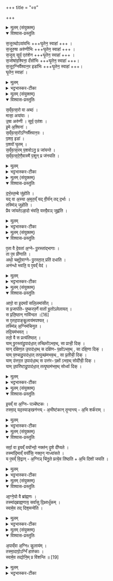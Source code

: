 +++
title = "०४"

+++


<details><summary>मूलम् (संयुक्तम्)</summary>

स॒जूरब्दोऽया॑वभिस्स॒जूरु॒षा अरु॑णीभिस्स॒जूस्सूर्य॒ एत॑शेन स॒जोषा॑व॒श्विना॒ दँसो॑भिस्स॒जूर॒ग्निर्वै॑श्वान॒र इडा॑भिर्घृ॒तेन॒ स्वाहा॑
</details>

<details open><summary>विश्वास-प्रस्तुतिः</summary>

स॒जूरब्दोऽया॑वभिः   +++घृ॒तेन॒ स्वाहा॑ +++ ।  
स॒जूरु॒षा अरु॑णीभिः  +++घृ॒तेन॒ स्वाहा॑ +++ ।  
स॒जूस् सूर्य॒ एत॑शेन  +++घृ॒तेन॒ स्वाहा॑ +++ ।  
स॒जोषा॑व॒श्विना॒ दँसो॑भिः  +++घृ॒तेन॒ स्वाहा॑ +++।  
स॒जूर॒ग्निर्वै॑श्वान॒र इडा॑भिः  +++घृ॒तेन॒ स्वाहा॑ +++।  
घृ॒तेन॒ स्वाहा॑ ।  
</details>

<details><summary>मूलम्</summary>

स॒जूरब्दोऽया॑वभिः   +++घृ॒तेन॒ स्वाहा॑ +++ ।  
स॒जूरु॒षा अरु॑णीभिः  +++घृ॒तेन॒ स्वाहा॑ +++ ।  
स॒जूस् सूर्य॒ एत॑शेन  +++घृ॒तेन॒ स्वाहा॑ +++ ।  
स॒जोषा॑व॒श्विना॒ दँसो॑भिः  +++घृ॒तेन॒ स्वाहा॑ +++।  
स॒जूर॒ग्निर्वै॑श्वान॒र इडा॑भिः  +++घृ॒तेन॒ स्वाहा॑ +++।  
घृ॒तेन॒ स्वाहा॑ ।  
</details>

<details><summary>भट्टभास्कर-टीका</summary>

1दर्भस्तम्बे स्नुवाहुतीरभिजुहेति - सजूरब्द इत्यादिभिः ॥ वाक्यस्यापरिसमाप्तत्वात् घृतेन स्वाहेति सर्वत्रानुषज्यते । सर्वा एकपदाः त्रिष्टुभः । अन्त्याधिकाक्षरा । केचिद्व्रतेनेत्यस्मादनुषङ्गाद्याश्चतस्रो गायत्रीराहुः । सजूस्समानप्रीतिरब्दः संवत्सरः । केन अयावभिः मासैः ते हि संवत्सरान्न यान्ति । तादृशो ह्यब्दः प्रजानां समृद्ध्यै भवति । 'संवत्सरो वा अब्दो मासा अयावाः' इति ब्राह्मणम् । यातेः 'आतो मनिन्' इति वनिप् । ब्राह्मणे त्वौणादिको वप्रत्ययः । जुषेः क्विपि 'ससजुषोरुः' इति रुत्वम् । 'समानस्य छन्दसि' इति सभावः, 'परादिश्छन्दसि' इत्युत्तरपदान्तोदात्तत्वम् । सजूरब्दो यावभिर्यथा भवति तदनुरूपं घृतेन स्वाहुतं करोति दर्भस्तम्बमभिजुहोति । एतेन शिष्टं व्याख्यातम् । उषाः प्रसिद्धाः अरुण्यो गावः ता हि तत्र मोदन्ते । सा च तादृशी प्रजानां भूतये भवति । एतशेन श्वेतेन सजूस्सूर्यः प्रजानां पुष्ट्यै भवति । अश्विनौ द्यावापृथिव्यौ व्यापकेनादित्येन तद्वत्यौ । 'इमे अश्विना' इति च ब्राह्मणम् । अश्वित्वेन स्तुतेः पुल्लिङ्गता । तौ सजोषसौ दंसोभि. आश्चर्थकर्मभिर्जन्तुभिः सजोषाः वैश्यानरोग्निस्संवत्सरात्मा इडाभिः पशुभिस्सजूः ॥
</details>

<details><summary>मूलम् (संयुक्तम्)</summary>

सव्ँवत्स॒रो वा अब्दो॒ मासा॒ अया॑वा उ॒षा अरु॑णी॒ सूर्य॒ एत॑श इ॒मे अ॒श्विना॑ सव्ँवत्स॒रो॑ऽग्निर्वै॑श्वान॒रᳶ प॒शव॒ इडा॑ प॒शवो॑ घृ॒तँ स॑व्ँवत्स॒रम्प॒शवोऽनु॒ प्र जा॑यन्ते सव्ँवत्स॒रेणै॒वास्मै॑ प॒शून्प्र ज॑नयति
</details>

<details open><summary>विश्वास-प्रस्तुतिः</summary>

स॒व्ँव॒त्स॒रो वा अब्दः॑ ।  
मासा॒ अया॑वाः ।  
उ॒षा अरु॑णी । सूर्य॒ एत॑शः ।  
इ॒मे अ॒श्विना॑ ।  
स॒व्ँव॒त्स॒रो॑ऽग्निर्वै॑श्वान॒रः ।  
प॒शव॒ इडा॑ ।  
प॒शवो॑ घृ॒तम् ।  
स॒व्ँव॒त्स॒रम् प॒शवोऽनु॒ प्र जा॑यन्ते ।  
स॒व्ँव॒त्स॒रे॒णै॒वास्मै॑ प॒शून् प्र ज॑नयति ।  
</details>

<details><summary>मूलम्</summary>

स॒व्ँव॒त्स॒रो वा अब्दः॑ ।  
मासा॒ अया॑वाः ।  
उ॒षा अरु॑णी । सूर्य॒ एत॑शः ।  
इ॒मे अ॒श्विना॑ ।  
स॒व्ँव॒त्स॒रो॑ऽग्निर्वै॑श्वान॒रः ।  
प॒शव॒ इडा॑ ।  
प॒शवो॑ घृ॒तम् ।  
स॒व्ँव॒त्स॒रम् प॒शवोऽनु॒ प्र जा॑यन्ते ।  
स॒व्ँव॒त्स॒रे॒णै॒वास्मै॑ प॒शून् प्र ज॑नयति ।  
</details>

<details><summary>भट्टभास्कर-टीका</summary>

2अत्रैव ब्राह्मणं - संवत्सरो वा इत्यादि ॥ पदद्वयं व्याचष्टे - संवत्सरो वा अब्दो मासा अयावा इति । उषा अरुणीः सूर्य एतश इति । स्वरूपमात्रोपादानेन निगदसिद्वा एवैत इति दर्शयति । इमे इति । इयं चासौ च इमे द्यावापृथिव्यौ । 'त्यदादीनां यत्परम्' इतीदमश्शेषः । संवत्सरोग्निरित्यादि । गतम् । पशवो घृतमिति । तद्धेतुत्वात् संवत्सरमनुप्रजायन्ते पशवः । लक्षणेऽनोः कर्मप्रवचनीयत्वम् । संवत्सरेणेति । संवत्सरत्वाद्वैश्वानरस्य अग्नेः ॥
</details>

<details><summary>मूलम् (संयुक्तम्)</summary>

दर्भस्त॒म्बे जु॑होति॒ यत् [15]  
वा अ॒स्या अ॒मृत॒य्ँयद्वी॒र्य॑न्तद्द॒र्भास्तस्मि॑ञ्जुहोति॒ प्रैव जा॑यतेऽन्ना॒दो भ॑वति॒ यस्यै॒वञ्जुह्व॑त्य्...
</details>

<details open><summary>विश्वास-प्रस्तुतिः</summary>

द॒र्भ॒स्त॒म्बे जु॑होति ।  
यद् वा अ॒स्या अ॒मृत॒य्ँ यद् वी॒र्य॑न् तद् द॒र्भाः ।  
तस्मि॑ञ् जुहोति ।  
प्रैव जा॑यतेऽन्ना॒दो भ॑वति॒ यस्यै॒वञ् जुह्व॑ति ।  
</details>

<details><summary>मूलम्</summary>

द॒र्भ॒स्त॒म्बे जु॑होति ।  
यद् वा अ॒स्या अ॒मृत॒य्ँ यद् वी॒र्य॑न् तद् द॒र्भाः ।  
तस्मि॑ञ् जुहोति ।  
प्रैव जा॑यतेऽन्ना॒दो भ॑वति॒ यस्यै॒वञ् जुह्व॑ति ।  
</details>

<details><summary>भट्टभास्कर-टीका</summary>

3दर्भस्तम्ब इति ॥ एतैर्मन्त्रैः । यद्वा इत्यादि । गतम् । अमृतं अमरणहेतुः ॥
</details>

<details><summary>मूलम् (संयुक्तम्)</summary>

ए॒ता वै दे॒वता॑ अ॒ग्नेᳶ पु॒रस्ता॑द्भागा॒स्ता ए॒व प्री॑णा॒त्यथो॒ चक्षु॑रे॒वाग्नेᳶ पु॒रस्ता॒त्प्रति॑ दधा॒त्यन॑न्धो भवति॒ य ए॒वव्ँवेद...
</details>

<details open><summary>विश्वास-प्रस्तुतिः</summary>

ए॒ता वै दे॒वता॑ अ॒ग्नेᳶ पु॒रस्ता॑द्भागाः ।  
ता ए॒व प्री॑णाति ।  
अथो॒ चक्षु॑रे॒वाग्नेᳶ पु॒रस्ता॒त् प्रति॑ दधाति ।  
अन॑न्धो भवति॒ य ए॒वव्ँ वेद॑ ।  
</details>

<details><summary>मूलम्</summary>

ए॒ता वै दे॒वता॑ अ॒ग्नेᳶ पु॒रस्ता॑द्भागाः ।  
ता ए॒व प्री॑णाति ।  
अथो॒ चक्षु॑रे॒वाग्नेᳶ पु॒रस्ता॒त् प्रति॑ दधाति ।  
अन॑न्धो भवति॒ य ए॒वव्ँ वेद॑ ।  
</details>

<details><summary>भट्टभास्कर-टीका</summary>

4एता वा इति ॥ अब्दादयो देवता अग्नेरपि पूर्वभागभाजः ताः प्रीणयत्यनेन होमेन । अपि च पुरस्ताद्धोमेनाग्नेः चक्षुः प्रतिदधाति । एवं वेदिताऽप्यनन्धो भवति, कि पुनः कर्ता ॥
</details>

<details><summary>मूलम् (संयुक्तम्)</summary>

आपो॒ वा इ॒दमग्रे॑ सलि॒लमा॑सी॒त्स प्र॒जाप॑तिᳶ पुष्करप॒र्णे वातो॑ भू॒तो॑ऽलेलाय॒त्सः [16]  
प्र॒ति॒ष्ठान्नावि॑न्द॒त स ए॒तद॒पाङ्कु॒लाय॑मपश्य॒त्तस्मि॑न्न॒ग्निम॑चिनुत॒ तदि॒यम॑भव॒त्ततो॒ वै स प्रत्य॑तिष्ठ॒द्याम्पु॒रस्ता॑दु॒पाद॑धा॒त्तच्छिरो॑ऽभव॒त्सा प्राची॒ दिग्यान्द॑क्षिण॒त उ॒पाद॑धा॒त्स दक्षि॑णᳶ प॒क्षो॑ऽभव॒त्सा द॑क्षि॒णा दिग्याम्प॒श्चादु॒पाद॑धा॒त्तत्पुच्छ॑मभव॒त्सा प्र॒तीची॒ दिग्यामु॑त्तर॒त उ॒पाद॑धात् [17]  
स उत्त॑रᳶ प॒क्षो॑ऽभव॒त्सोदी॑ची॒ दिग्यामु॒परि॑ष्टादु॒पाद॑धा॒त्तत्पृ॒ष्ठम॑भव॒त्सोर्ध्वा दिग्...
</details>

<details open><summary>विश्वास-प्रस्तुतिः</summary>

आपो॒ वा इ॒दमग्रे॑ सलि॒लमा॑सीत् ।  
स प्र॒जाप॑तिᳶ पुष्करप॒र्णे वातो॑ भू॒तो॑ऽलेलायत् ।  
स प्र॒ति॒ष्ठान् नावि॑न्दत ।[16]  
स ए॒तद॒पाङ्कु॒लाय॑मपश्यत् ।  
तस्मि॑न्न् अ॒ग्निम॑चिनुत ।  
तदि॒यम॑भवत् ।  
ततो॒ वै स प्रत्य॑तिष्ठत् ।  
याम् पु॒रस्ता॑दु॒पाद॑धा॒त् तच्छिरो॑ऽभव॒थ्, सा प्राची॒ दिक् ।  
यान् द॑क्षिण॒त उ॒पाद॑धा॒थ् स दक्षि॑णᳶ प॒क्षो॑ऽभव॒थ् , सा द॑क्षि॒णा दिक् ।  
याम् प॒श्चादु॒पाद॑धा॒त् तत्पुच्छ॑मभव॒थ् , सा प्र॒तीची॒ दिक् ।  
याम् उ॑त्तर॒त उ॒पाद॑धा॒थ् स उत्त॑रᳶ प॒क्षो॑ ऽभव॒थ् सोदी॑ची॒ दिक् ।  
याम् उ॒परि॑ष्टादु॒पाद॑धा॒त् तत्पृ॒ष्ठम॑भव॒थ् सोर्ध्वा दिक् ।  
</details>

<details><summary>मूलम्</summary>

आपो॒ वा इ॒दमग्रे॑ सलि॒लमा॑सीत् ।  
स प्र॒जाप॑तिᳶ पुष्करप॒र्णे वातो॑ भू॒तो॑ऽलेलायत् ।  
स प्र॒ति॒ष्ठान् नावि॑न्दत ।[16]  
स ए॒तद॒पाङ्कु॒लाय॑मपश्यत् ।  
तस्मि॑न्न् अ॒ग्निम॑चिनुत ।  
तदि॒यम॑भवत् ।  
ततो॒ वै स प्रत्य॑तिष्ठत् ।  
याम् पु॒रस्ता॑दु॒पाद॑धा॒त् तच्छिरो॑ऽभव॒थ्, सा प्राची॒ दिक् ।  
यान् द॑क्षिण॒त उ॒पाद॑धा॒थ् स दक्षि॑णᳶ प॒क्षो॑ऽभव॒थ् , सा द॑क्षि॒णा दिक् ।  
याम् प॒श्चादु॒पाद॑धा॒त् तत्पुच्छ॑मभव॒थ् , सा प्र॒तीची॒ दिक् ।  
याम् उ॑त्तर॒त उ॒पाद॑धा॒थ् स उत्त॑रᳶ प॒क्षो॑ ऽभव॒थ् सोदी॑ची॒ दिक् ।  
याम् उ॒परि॑ष्टादु॒पाद॑धा॒त् तत्पृ॒ष्ठम॑भव॒थ् सोर्ध्वा दिक् ।  
</details>

<details><summary>भट्टभास्कर-टीका</summary>

5आपो वा इत्यादि ॥ चित्यत्वेन पृथिव्यास्स्तुतिः । इदं विश्वं अग्रे आदौ सलिलमात्रमासीत् प्रत्यस्तमितसमस्तविकारं सर्वमादौ सलिलमेवासीत् । यदिदमब्विकारं सर्वं आदौ सलिलमेवासीत् । तदानीं प्रजापतिः पुष्करपर्णे पद्मपत्रे तत्प्रभवे वातो भूतः वात इव भूत्वा अलेलायात् । लीयतेर्यङ्लुगन्तात् लुङि व्यत्ययेन शप्, वृद्धिश्च । लेलेतिवा कण्ड्वादिः । तदानीं प्रतिष्ठामवस्थितां नाविन्दत नालभत पुष्करपर्णस्य लोलत्वादात्मनश्च वातभूतत्वात् । स तदानीमेव अपां कुलायं शैवलमित्यपश्यत् फेनमित्यमन्यत । तस्मिन्नग्निमचिनुत तदियं पृथिवी जाता । प्रजापतिश्च तत्र प्रतिष्ठितोऽभवत् । तत्र यामिष्टकां पूर्वस्यां दिश्युपादधात् तदस्याग्नेश्शिरोभवत् प्रथमोऽत्पन्नत्वात् । ततः प्रभृति सा प्राची दिगासीत् । यां दक्षिणत इत्यादि । गतम् ॥
</details>

<details><summary>मूलम् (संयुक्तम्)</summary>

इ॒यव्ँ वा अ॒ग्निᳶ पञ्चे॑ष्टक॒स्तस्मा॒द्यद॒स्याङ्खन॑न्त्य॒भीष्ट॑कान्तृ॒न्दन्त्य॒भि शर्क॑रा॒ँ॒...
</details>

<details open><summary>विश्वास-प्रस्तुतिः</summary>

इ॒यव्ँ  वा अ॒ग्निᳶ पञ्चे॑ष्टकः ।  
तस्मा॒द् यद॒स्याङ्खन॑न्त्य् - अ॒भीष्ट॑कान् तृ॒न्दन्त्य् - अ॒भि शर्क॑राम् ।  
</details>

<details><summary>मूलम्</summary>

इ॒यव्ँ  वा अ॒ग्निᳶ पञ्चे॑ष्टकः ।  
तस्मा॒द् यद॒स्याङ्खन॑न्त्य् - अ॒भीष्ट॑कान् तृ॒न्दन्त्य् - अ॒भि शर्क॑राम् ।  
</details>

<details><summary>भट्टभास्कर-टीका</summary>

6इयं वा इति ॥ इयं पृथिवी पञ्चेष्टकोग्निः तस्मादस्यां यत्खनन्ति तदिष्टकामभिक्रन्दन्ति पूर्वं प्रजापतिनोपहितामच्छिद्रं यन्ति । उ तृदिर् हिंसानादरयोः, रौधादिकः । अभिशर्करामिति । तृन्दन्तीत्येव ॥
</details>

<details><summary>मूलम् (संयुक्तम्)</summary>

सर्वा॒ वा इ॒यव्ँवयो॑भ्यो॒ नक्त॑न्दृ॒शे दी॑प्यते॒ तस्मा॑दि॒माव्ँवयाँ॑सि॒ नक्त॒न्नाध्या॑सते॒ य ए॒वव्ँवि॒द्वान॒ग्निञ्चि॑नु॒ते प्रत्ये॒व [18]  
ति॒ष्ठ॒त्य॒भि दिशो॑ जयत्य्...
</details>

<details open><summary>विश्वास-प्रस्तुतिः</summary>

सर्वा॒ वा इ॒यव्ँ वयो॑भ्यो॒ नक्त॑न् दृ॒शे दी॑प्यते ।  
तस्मा॑दि॒माव्ँ वयाँ॑सि॒ नक्त॒न् नाध्या॑सते ।  
य ए॒वव्ँ वि॒द्वान् - अ॒ग्निञ् चि॑नु॒ते प्रत्ये॒व ति॑ष्ठति + अ॒भि दिशो॑ जयति ।  
</details>

<details><summary>मूलम्</summary>

सर्वा॒ वा इ॒यव्ँ वयो॑भ्यो॒ नक्त॑न् दृ॒शे दी॑प्यते ।  
तस्मा॑दि॒माव्ँ वयाँ॑सि॒ नक्त॒न् नाध्या॑सते ।  
य ए॒वव्ँ वि॒द्वान् - अ॒ग्निञ् चि॑नु॒ते प्रत्ये॒व ति॑ष्ठति + अ॒भि दिशो॑ जयति ।  
</details>

<details><summary>भट्टभास्कर-टीका</summary>

7इदानीं पृथिव्या अग्नित्वं लोकवृत्तान्तेन विप्रतिपन्नान् प्रति समर्थयते - सर्वा वा इति ॥ सर्वेयं पृथिवी रात्रौ पक्षिभ्यो दीप्यते प्रकाशते दृशे द्रष्टुं यथा सर्वां पृथिवीं वयांसि पश्यन्ति । तस्मादिमां रात्रौ नाध्यासते वयांसि वृक्षादावेव शेरते भयात् । तस्मादेवं ज्ञात्वा चिन्वानः प्रतितिष्ठत्येव, दिशश्चाभिजयति ॥
</details>

<details><summary>मूलम् (संयुक्तम्)</summary>

आग्ने॒यो वै ब्रा॑ह्म॒णस्तस्मा॑द्ब्राह्म॒णाय॒ सर्वा॑सु दि॒क्ष्वर्धु॑क॒ँ॒ स्वामे॒व तद्दिश॒मन्वे॑त्य्...
</details>

<details open><summary>विश्वास-प्रस्तुतिः</summary>

आ॒ग्ने॒यो वै ब्रा॑ह्म॒णः ।  
तस्मा॑द्ब्राह्म॒णाय॒ सर्वा॑सु दि॒क्ष्वर्धु॑कम् ।  
स्वामे॒व तद् दिश॒मन्वे॑ति ।  
</details>

<details><summary>मूलम्</summary>

आ॒ग्ने॒यो वै ब्रा॑ह्म॒णः ।  
तस्मा॑द्ब्राह्म॒णाय॒ सर्वा॑सु दि॒क्ष्वर्धु॑कम् ।  
स्वामे॒व तद् दिश॒मन्वे॑ति ।  
</details>

<details><summary>भट्टभास्कर-टीका</summary>

8आग्नेयो वा इत्यादि ॥ उक्तं 'इयं वा अग्निः' इति । यस्मादेवं तस्मादाग्नेयस्य अग्निना सहोत्पन्नत्वात् नित्यमग्निना सम्बन्धोऽस्य ब्राह्मणस्य । 'सर्वत्राग्निकलिभ्याम्' इति ढक् । सर्वासु दिक्षु गमनमर्धुकम् ऋद्धिशीलमग्नित्वात् सर्वासां दिशाम् । तदेवाह - स्वामेव आत्मभूतामेव दिशमत्येति अनु गच्छति । स्वार्थिक उकञ् ॥
</details>

<details><summary>मूलम् (संयुक्तम्)</summary>

अ॒पाव्ँवा अ॒ग्निᳵ कु॒लाय॒न्तस्मा॒दापो॒ऽग्निँ हारु॑का॒स्स्वामे॒व तद्योनि॒म्प्र वि॑शन्ति ॥ [19]  
</details>

<details open><summary>विश्वास-प्रस्तुतिः</summary>

अ॒पाव्ँवा अ॒ग्निᳵ कु॒लाय॑म् ।  
तस्मा॒दापो॒ऽग्निँ हारु॑काः ।  
स्वामे॒व तद्योनि॒म् प्र वि॑शन्ति ॥ [19]  
</details>

<details><summary>मूलम्</summary>

अ॒पाव्ँवा अ॒ग्निᳵ कु॒लाय॑म् ।  
तस्मा॒दापो॒ऽग्निँ हारु॑काः ।  
स्वामे॒व तद्योनि॒म् प्र वि॑शन्ति ॥ [19]  
</details>

<details><summary>भट्टभास्कर-टीका</summary>

9अपां वा इत्यादि ॥ उक्तमेवार्थं प्रत्यक्षेण समर्थयते । यस्मादपामग्निः कुलायं निवासस्थानं उक्तेन न्यायेन पृथिव्या अग्नित्वात् तादर्थ्याद्वा अपां 'अग्नेरापः' इति ततो निर्गतत्वात् । तस्मादापोऽग्निं हारुकाः अग्निं हुत्वा तमनुप्रविशन्तीः पश्याम औष्ण्योपलम्भात् पृथिवीं चानुप्रविशन्तीः पश्यामः । पूर्ववदुकञ्, 'न लोकाव्यय' इति षष्ठीप्रतिषेधः । ततः स्वामेव योनिं निवासं कारणं वा अनुप्रविशन्ति । तस्मादुपपन्नमस्याग्नित्वमिति ॥


इति पञ्चमकाण्डे षष्ठप्रश्ने चतुर्थोनुवाकः ॥  
</details>
